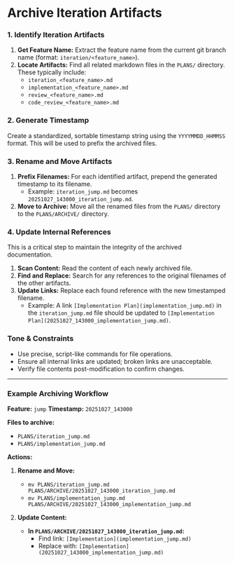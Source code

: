 # Archive Iteration Artifacts

### 1. Identify Iteration Artifacts

1.  **Get Feature Name:** Extract the feature name from the current git branch name (format: `iteration/<feature_name>`).
2.  **Locate Artifacts:** Find all related markdown files in the `PLANS/` directory. These typically include:
    -   `iteration_<feature_name>.md`
    -   `implementation_<feature_name>.md`
    -   `review_<feature_name>.md`
    -   `code_review_<feature_name>.md`

### 2. Generate Timestamp

Create a standardized, sortable timestamp string using the `YYYYMMDD_HHMMSS` format. This will be used to prefix the archived files.

### 3. Rename and Move Artifacts

1.  **Prefix Filenames:** For each identified artifact, prepend the generated timestamp to its filename.
    -   Example: `iteration_jump.md` becomes `20251027_143000_iteration_jump.md`.
2.  **Move to Archive:** Move all the renamed files from the `PLANS/` directory to the `PLANS/ARCHIVE/` directory.

### 4. Update Internal References

This is a critical step to maintain the integrity of the archived documentation.

1.  **Scan Content:** Read the content of each newly archived file.
2.  **Find and Replace:** Search for any references to the original filenames of the other artifacts.
3.  **Update Links:** Replace each found reference with the new timestamped filename.
    -   Example: A link `[Implementation Plan](implementation_jump.md)` in the `iteration_jump.md` file should be updated to `[Implementation Plan](20251027_143000_implementation_jump.md)`.

### Tone & Constraints

-   Use precise, script-like commands for file operations.
-   Ensure all internal links are updated; broken links are unacceptable.
-   Verify file contents post-modification to confirm changes.

---

### Example Archiving Workflow

**Feature:** `jump`
**Timestamp:** `20251027_143000`

**Files to archive:**
-   `PLANS/iteration_jump.md`
-   `PLANS/implementation_jump.md`

**Actions:**

1.  **Rename and Move:**
    -   `mv PLANS/iteration_jump.md PLANS/ARCHIVE/20251027_143000_iteration_jump.md`
    -   `mv PLANS/implementation_jump.md PLANS/ARCHIVE/20251027_143000_implementation_jump.md`

2.  **Update Content:**
    -   **In `PLANS/ARCHIVE/20251027_143000_iteration_jump.md`:**
        -   Find link: `[Implementation](implementation_jump.md)`
        -   Replace with: `[Implementation](20251027_143000_implementation_jump.md)`
